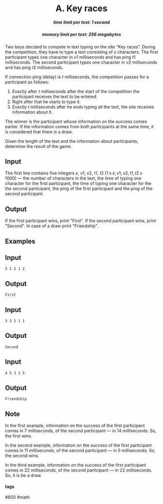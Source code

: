 <h1 style='text-align: center;'> A. Key races</h1>

<h5 style='text-align: center;'>time limit per test: 1 second</h5>
<h5 style='text-align: center;'>memory limit per test: 256 megabytes</h5>

Two boys decided to compete in text typing on the site "Key races". During the competition, they have to type a text consisting of *s* characters. The first participant types one character in *v*1 milliseconds and has ping *t*1 milliseconds. The second participant types one character in *v*2 milliseconds and has ping *t*2 milliseconds.

If connection ping (delay) is *t* milliseconds, the competition passes for a participant as follows: 

1. Exactly after *t* milliseconds after the start of the competition the participant receives the text to be entered.
2. Right after that he starts to type it.
3. Exactly *t* milliseconds after he ends typing all the text, the site receives information about it.

The winner is the participant whose information on the success comes earlier. If the information comes from both participants at the same time, it is considered that there is a draw.

Given the length of the text and the information about participants, determine the result of the game.

## Input

The first line contains five integers *s*, *v*1, *v*2, *t*1, *t*2 (1 ≤ *s*, *v*1, *v*2, *t*1, *t*2 ≤ 1000) — the number of characters in the text, the time of typing one character for the first participant, the time of typing one character for the the second participant, the ping of the first participant and the ping of the second participant.

## Output

If the first participant wins, print "First". If the second participant wins, print "Second". In case of a draw print "Friendship".

## Examples

## Input


```
5 1 2 1 2  

```
## Output


```
First  

```
## Input


```
3 3 1 1 1  

```
## Output


```
Second  

```
## Input


```
4 5 3 1 5  

```
## Output


```
Friendship  

```
## Note

In the first example, information on the success of the first participant comes in 7 milliseconds, of the second participant — in 14 milliseconds. So, the first wins.

In the second example, information on the success of the first participant comes in 11 milliseconds, of the second participant — in 5 milliseconds. So, the second wins.

In the third example, information on the success of the first participant comes in 22 milliseconds, of the second participant — in 22 milliseconds. So, it is be a draw.



#### tags 

#800 #math 